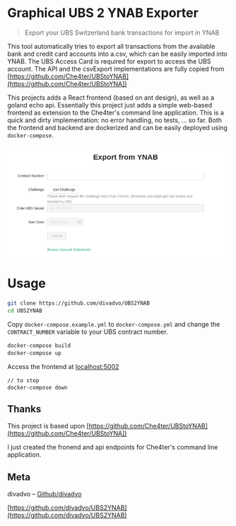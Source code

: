 # Graphical UBS 2 YNAB Exporter

> Export your UBS Switzerland bank transactions for import in YNAB

This tool automatically tries to export all transactions from the available bank and credit card accounts into a.csv, which can be easily imported into YNAB.
The UBS Access Card is required for export to access the UBS account.
The API and the csvExport implementations are fully copied from [https://github.com/Che4ter/UBStoYNAB](https://github.com/Che4ter/UBStoYNA])

This projects adds a React frontend (based on ant design), as well as a goland echo api. Essentially this project just adds a simple web-based frontend as extension to the Che4ter's command line application.
This is a quick and dirty implementation: no error handling, no tests, ... so far.
Both the frontend and backend are dockerized and can be easily deployed using `docker-compose`.

![](frontend-screenshot.png)

# Usage

```bash
git clone https://github.com/divadvo/UBS2YNAB
cd UBS2YNAB
```

Copy `docker-compose.example.yml` to `docker-compose.yml` and change the `CONTRACT_NUMBER` variable to your UBS contract number.

```bash
docker-compose build
docker-compose up
```

Access the frontend at [localhost:5002](http://localhost:5002)

```
// to stop
docker-compose down
```

## Thanks

This project is based upon [https://github.com/Che4ter/UBStoYNAB](https://github.com/Che4ter/UBStoYNA])

I just created the fronend and api endpoints for Che4ter's command line application.

## Meta

divadvo – [Github/divadvo](https://github.com/divadvo)

[https://github.com/divadvo/UBS2YNAB](https://github.com/divadvo/UBS2YNAB)
